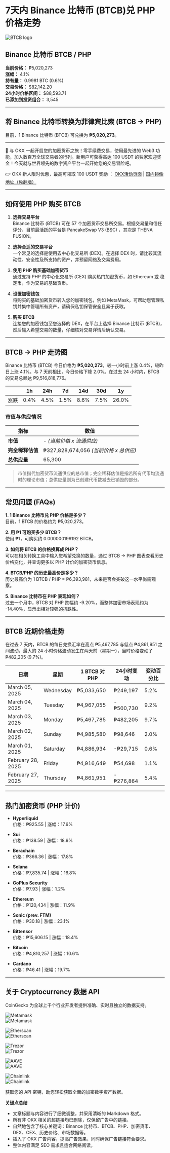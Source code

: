 # 7天内 Binance 比特币 (BTCB)兑 PHP 价格走势

![BTCB logo](https://www.jmhbdh.com/wp-content/img/7403079176342.webp)

## Binance 比特币 BTCB / PHP

**当前价格：** ₱5,020,273  
**涨幅：** 4.1%  
**持有量：** 0.9981 BTC (0.6%)  
**交易价格：** $82,142.20  
**24小时价格区间：** $88,593.71  
**已添加到投资组合：** 3,545

---

## 将 Binance 比特币转换为菲律宾比索 (BTCB → PHP)

目前，1 Binance 比特币 (BTCB) 可兑换为 **₱5,020,273**。

---

🚀 与 OKX 一起开启您的加密货币之旅！零手续费交易，使用最先进的 Web3 功能，加入数百万全球交易者的行列。新用户可获得高达 100 USDT 的独家欢迎奖金！今天就与世界领先的数字资产平台一起开始您的交易冒险吧。

👉 OKX 新人限时优惠，最高可领取 100 USDT 奖励 ： [OKX活动页面](https://bit.ly/OKXe) | [国内镜像地址（免翻墙）](https://bit.ly/okX)

---

## 如何使用 PHP 购买 BTCB

1. **选择交易平台**  
   Binance 比特币 (BTCB) 可在 57 个加密货币交易所交易。根据交易量和信任评分，目前最活跃的平台是 PancakeSwap V3 (BSC) ，其次是 THENA FUSION。

2. **选择合适的交易平台**  
   一个常见的选择是使用去中心化交易所 (DEX)。在选择 DEX 时，请比较其流动性、安全性及所支持的资产，并预留网络及交易费用。

3. **使用 PHP 购买基础加密货币**  
   通过支持 PHP 的中心化交易所 (CEX) 购买热门加密货币，如 Ethereum 或 稳定币，作为交易的基础货币。

4. **设置加密钱包**  
   将购买的基础加密货币转入您的加密钱包，例如 MetaMask，可帮助您管理私钥并集中管理所有资产，请确保私钥保管安全且易于获取。

5. **购买 BTCB**  
   连接您的加密钱包至您选择的 DEX，在平台上选择 Binance 比特币 (BTCB)，然后输入希望交易的数量，仔细核对交易详情后确认交易。

---

## BTCB → PHP 走势图

Binance 比特币 (BTCB) 今日价格为 **₱5,020,273**，较一小时前上涨 0.4%，较昨日上涨 4.1%。与 7 天前相比，今日价格下降 2.0%。在过去 24 小时内，BTCB 的交易总额达 ₱9,516,818,776。

|      | 1h   | 24h  | 7d   | 14d  | 30d  | 1y   |
|------|------|------|------|------|------|------|
| 涨跌 | 0.4% | 4.5% | 1.5% | 8.6% | 7.5% | 26.0% |

### 市值与供应情况

| **指标**                             | **数值**                              |
|--------------------------------------|---------------------------------------|
| **市值**                             | - *(当前价格 x 流通供应)*             |
| **完全稀释估值**                     | ₱327,828,674,056 *(当前价格 x 总供应)*|
| **总供应量**                         | 65,300                                |

> 市值指代加密货币流通供应的总市值；完全稀释估值是指若所有代币均流通时的理论市值；总供应量则为已创建代币数减去已销毁的部分。

---

## 常见问题 (FAQs)

**1. 1 Binance 比特币兑 PHP 价格是多少？**  
目前，1 BTCB 的价格约为 ₱5,020,273。

**2. 用 ₱1 可购买多少 BTCB？**  
使用 ₱1，可购买约 0.000000199192 BTCB。

**3. 如何将 BTCB 的价格换算成 PHP？**  
可以在相关转换工具中输入您希望兑换的数量，通过 BTCB → PHP 图表查看历史价格变化，并查询更多以 PHP 计价的加密货币信息。

**4. BTCB/PHP 的历史最高价是多少？**  
历史最高价为 1 BTCB / PHP = ₱6,393,981，未来是否会突破这一水平尚需观察。

**5. Binance 比特币在 PHP 表现如何？**  
过去一个月中，BTCB 对 PHP 跌幅约 -9.20%，而整体加密市场表现约为 -14.40%，显示出相对较强的抗跌性。

---

## BTCB 近期价格走势

在过去 7 天内，BTCB 的每日兑换汇率在高点 ₱5,467,785 与低点 ₱4,861,951 之间波动，最大的 24 小时价格波动发生在两天前（星期一），当时价格变动了 ₱482,205 (9.7%)。

| **日期**           | **星期**    | **1 BTCB 对 PHP** | **24小时变动** | **变动百分比** |
|--------------------|-------------|-------------------|----------------|----------------|
| March 05, 2025     | Wednesday   | ₱5,033,650        | ₱249,197      | 5.2%           |
| March 04, 2025     | Tuesday     | ₱4,967,055        | -₱500,730     | 9.2%           |
| March 03, 2025     | Monday      | ₱5,467,785        | ₱482,205      | 9.7%           |
| March 02, 2025     | Sunday      | ₱4,985,580        | ₱98,646       | 2.0%           |
| March 01, 2025     | Saturday    | ₱4,886,934        | -₱29,715      | 0.6%           |
| February 28, 2025  | Friday      | ₱4,916,649        | ₱54,698       | 1.1%           |
| February 27, 2025  | Thursday    | ₱4,861,951        | -₱276,864    | 5.4%           |

---

## 热门加密货币 (PHP 计价)

- **Hyperliquid**  
  价格：₱925.55 | 涨幅：17.6%

- **Sui**  
  价格：₱138.59 | 涨幅：18.9%

- **Berachain**  
  价格：₱366.36 | 涨幅：17.8%

- **Solana**  
  价格：₱7,835.74 | 涨幅：16.8%

- **GoPlus Security**  
  价格：₱7.93 | 涨幅：1.2%

- **Ethereum**  
  价格：₱120,434 | 涨幅：11.9%

- **Sonic (prev. FTM)**  
  价格：₱30.18 | 涨幅：23.1%

- **Bittensor**  
  价格：₱15,606.15 | 涨幅：18.4%

- **Bitcoin**  
  价格：₱4,810,257 | 涨幅：10.6%

- **Cardano**  
  价格：₱46.41 | 涨幅：19.7%

---

## 关于 Cryptocurrency 数据 API

CoinGecko 为全球上千个行业开发者提供准确、实时且独立的数据支持。

![Metamask](https://www.jmhbdh.com/wp-content/img/2765712847699666.webp)  
![Metamask](https://www.jmhbdh.com/wp-content/img/568012843665.webp)

![Etherscan](https://www.jmhbdh.com/wp-content/img/988600123158303.webp)  
![Etherscan](https://www.jmhbdh.com/wp-content/img/25431340217676.webp)

![Trezor](https://static.coingecko.com/s/api_partners/black_crypto.com-3afd39259c13a107ec7a88119a9851674b5e78c5496c9f8c262efa034f43ce9d.svg)  
![Trezor](https://static.coingecko.com/s/api_partners/white_crypto.com-d10e4aa23cbcb4f9b7d687412a8cb4ef87aa5b7bc5d7e9a79ed70207235a2122.svg)

![AAVE](https://static.coingecko.com/s/api_partners/black_ledger-fd17ca2c9ff84baf17bbe52d7a6adb24bf53a854e17dfa7d26aff140f4a81567.svg)  
![AAVE](https://static.coingecko.com/s/api_partners/white_ledger-80a5df0c8cbdc8f58fb409ff97d53c3e4903f70583ccd07646f2b78122b5a623.svg)

![Chainlink](https://www.jmhbdh.com/wp-content/img/5997856369.webp)  
![Chainlink](https://www.jmhbdh.com/wp-content/img/1733790164627.webp)

获取您的 API 密钥，助您轻松获取全面的加密数字资产数据。
  

**关键点总结**  
- 文章标题与内容进行了细微调整，并采用清晰的 Markdown 格式。  
- 所有非 OKX 相关的超链接均已删除，仅保留广告中的链接。  
- 自然地包含了核心关键词：Binance 比特币、BTCB、PHP、加密货币、DEX、CEX、历史价格、市场数据等。  
- 插入了 OKX 广告内容，提高广告效果，同时确保广告链接符合要求。  
- 整体内容满足 SEO 需求且适合网络阅读。